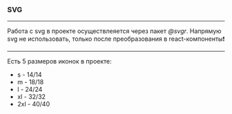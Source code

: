 ### SVG

---

Работа с svg в проекте осуществлеяется через пакет _@svgr_.
Напрямую svg не использовать, только после преобразования в react-компоненты:exclamation:

---

Есть 5 размеров иконок в проекте:

-   s - 14/14
-   m - 18/18
-   l - 24/24
-   xl - 32/32
-   2xl - 40/40
